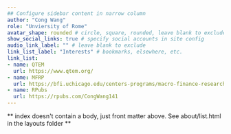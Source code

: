 ```yaml
---
## Configure sidebar content in narrow column
author: "Cong Wang"
role: "Unviersity of Rome"
avatar_shape: rounded # circle, square, rounded, leave blank to exclude
show_social_links: true # specify social accounts in site config
audio_link_label: "" # leave blank to exclude
link_list_label: "Interests" # bookmarks, elsewhere, etc.
link_list:
- name: QTEM
  url: https://www.qtem.org/
- name: MFRP
  url: https://bfi.uchicago.edu/centers-programs/macro-finance-research-program/
- name: RPubs
  url: https://rpubs.com/CongWang141
---
```


** index doesn't contain a body, just front matter above.
See about/list.html in the layouts folder **
